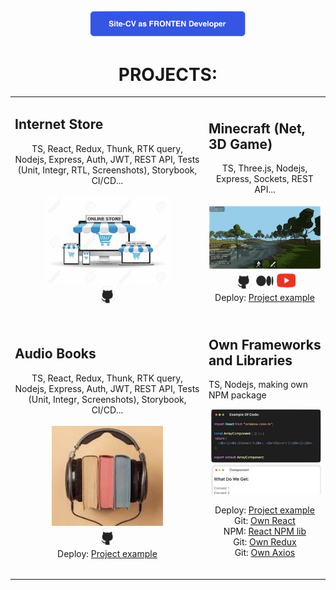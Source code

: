 <div id="header" align="center">
  <a href="https://addamsv.github.io/addamsv/">
    <img src="./.github/site-cv.png" alt="CV" width="250px"/>
  </a>

  <br>

  <h1>PROJECTS:</h1>

  <table>
    <tr>
      <td>
        <h2>Internet Store</h2>
        <p align="center">
          TS, React, Redux, Thunk, RTK query, Nodejs, Express, Auth, JWT, REST API, Tests (Unit, Integr, RTL, Screenshots), Storybook, CI/CD...
          <br><br>
          <a href="https://github.com/addamsv/internet-store">
            <img src="./.github/i-store.jpg" width="200px" />
          </a>
          <br>
          <a href="https://github.com/addamsv/internet-store">
            <img src="./.github/git.png" width="30px" height="30px">
          </a>
        </p>
      </td>
      <td>
        <h2>Minecraft (Net, 3D Game)</h2>
        <p align="center">
          TS, Three.js, Nodejs, Express, Sockets, REST API...
          <br><br>
          <a href="https://rsclone-minecraft.netlify.app/">
            <img src="./.github/game.jpg" width="200px" />
          </a>
          <br>
          <a href="https://github.com/addamsv/The-Minecraft-Game-Clone">
            <img src="./.github/git.png" width="30px" height="30px"></a> <a href="https://tatsmaki.medium.com/rs-school-minecraft-на-typescript-aa7f4db88bd5" title="Article on Medium"><img src="./.github/medium_-1.png" width="30px" height="30px"></a> <a href="https://youtu.be/vuykuEkxEtY" title="Presentation on Youtube"><img src="./.github/ytube.png" width="30px" height="30px">
          </a>
          <br>
          Deploy: <a href="https://rsclone-minecraft.netlify.app/">Project example</a>
        </p>
      </td>
    </tr>
    <tr>
      <td>
        <h2>Audio Books</h2>
        <p align="center">
          TS, React, Redux, Thunk, RTK query, Nodejs, Express, Auth, JWT, REST API, Tests (Unit, Integr, Screenshots), Storybook, CI/CD...
          <br><br>
          <a href="https://stored-books.netlify.app/">
            <img src="./.github/audiobooks.jpg" width="178px" />
          </a>
          <br>
          <a href="https://github.com/addamsv/stored-book">
            <img src="./.github/git.png" width="30px" height="30px">
          </a>
          <br>
          Deploy: <a href="https://stored-books.netlify.app/">Project example</a>
        </p>
      </td>
      <td>
        <h2>Own Frameworks and Libraries</h2>
        <p>
          TS, Nodejs, making own NPM package
        </p>
        <a href="https://the-react-clone.netlify.app/">
          <img src="./.github/own_react.jpg" width="200px" />
        </a>
        <p align="center">
          Deploy: <a href="https://the-react-clone.netlify.app/">Project example</a>
          <br/>
          Git: <a href="https://github.com/addamsv/laniakea-core-ts/">Own React</a>
          <br/>
          NPM: <a href="https://www.npmjs.com/package/laniakea-core-ts" title="npmjs module">React NPM lib</a>
          <br/>
          Git: <a href="https://github.com/addamsv/laniakea-core-ts/tree/prod-state-manager">Own Redux</a>
          <br/>
          Git: <a href="https://github.com/addamsv/laniakea-core-ts/tree/prod-query-api">Own Axios</a>
          <br/>
          <br/>
        </p> 
      </td>
<!--       <td>
        <p>Animation & WordPress Theme Builder</p>
        <img src="./.github/lania.jpg" width="300px" height="200px" />
        <p align="center">private repo:</p>
        <p align="center">
          <a href="https://github.com/addamsv/The-Laniakea">
            <img src="./.github/git.jpg" width="30px" height="30px">
          </a>
          <br><br>
          <a href="https://the-laniakea.netlify.app/">
          <img src="./.github/see_project.png" width="104px" height="41px" />
        </a>
        </p>
      </td> -->
    </tr>
  </table>

<br><br>

  <!--<a href="https://github.com/addamsv/addamsv/blob/CV/README_FILES/CV_9_Jan_24.pdf">
    <img src="./.github/cv_pdf_btn.jpg" alt="CV"/>
  </a>
  
  <br><br>-->

  <img src="https://komarev.com/ghpvc/?username=addamsv&style=flat-square&color=blue" alt="" />
  
</div>

<!--
<h1>
    Hey there
    <img src="https://media.giphy.com/media/hvRJCLFzcasrR4ia7z/giphy.gif" width="30px"/>
</h1>

[![GitHub Streak](http://github-readme-streak-stats.herokuapp.com?user=addamsv)](https://git.io/streak-stats)

[![Top Langs](https://github-readme-stats.vercel.app/api/top-langs/?username=addamsv&layout=compact&theme=light)](https://github.com/anuraghazra/github-readme-stats)

- 🔭 I’m currently working on ...
- 🌱 I’m currently learning ...
- 👯 I’m looking to collaborate on ...
- 🤔 I’m looking for help with ...
- 💬 Ask me about ...
- 📫 How to reach me: ...
- 😄 Pronouns: ...
- ⚡ Fun fact: ...
-->
